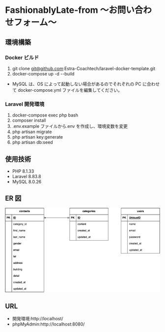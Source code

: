 # FashionablyLate-from 〜お問い合わせフォーム〜

## 環境構築

### Docker ビルド

1. git clone git@github.com:Estra-Coachtech/laravel-docker-template.git
2. docker-compose up -d --build

- MySQL は、OS によって起動しない場合があるのでそれぞれの PC に合わせて docker-compose.yml ファイルを編集してください。

### Laravel 開発環境

1. docker-compose exec php bash
2. composer install
3. .env.example ファイルから.env を作成し、環境変数を変更
4. php artisan migrate
5. php artisan key:generate
6. php artisan db:seed

## 使用技術

- PHP 8.1.33
- Laravel 8.83.8
- MySQL 8.0.26

## ER 図

![ER図](images/er-form.drawio.png)

## URL

- 開発環境:http://localhost/
- phpMyAdmin:http://localhost:8080/
